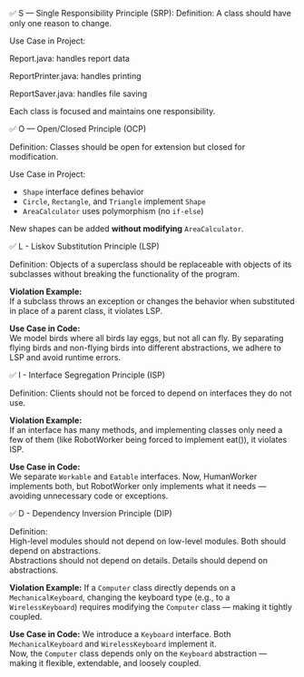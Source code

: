 ✅ S — Single Responsibility Principle (SRP):
Definition: A class should have only one reason to change.

Use Case in Project:

Report.java: handles report data

ReportPrinter.java: handles printing

ReportSaver.java: handles file saving

Each class is focused and maintains one responsibility.


✅ O — Open/Closed Principle (OCP)

Definition: Classes should be open for extension but closed for modification.

Use Case in Project:
- `Shape` interface defines behavior
- `Circle`, `Rectangle`, and `Triangle` implement `Shape`
- `AreaCalculator` uses polymorphism (no `if-else`)

New shapes can be added **without modifying** `AreaCalculator`.


✅ L - Liskov Substitution Principle (LSP)

Definition: 
Objects of a superclass should be replaceable with objects of its subclasses without breaking the functionality of the program.

**Violation Example:**  
If a subclass throws an exception or changes the behavior when substituted in place of a parent class, it violates LSP.

**Use Case in Code:**  
We model birds where all birds lay eggs, but not all can fly. By separating flying birds and non-flying birds into different abstractions, we adhere to LSP and avoid runtime errors.

✅ I - Interface Segregation Principle (ISP)

Definition: 
Clients should not be forced to depend on interfaces they do not use.

**Violation Example:**  
If an interface has many methods, and implementing classes only need a few of them (like RobotWorker being forced to implement eat()), it violates ISP.

**Use Case in Code:**  
We separate `Workable` and `Eatable` interfaces. Now, HumanWorker implements both, but RobotWorker only implements what it needs — avoiding unnecessary code or exceptions.


✅ D - Dependency Inversion Principle (DIP)

Definition:  
High-level modules should not depend on low-level modules. Both should depend on abstractions.  
Abstractions should not depend on details. Details should depend on abstractions.

**Violation Example:** 
If a `Computer` class directly depends on a `MechanicalKeyboard`, changing the keyboard type (e.g., to a `WirelessKeyboard`) requires modifying the `Computer` class — making it tightly coupled.

**Use Case in Code:**
We introduce a `Keyboard` interface. Both `MechanicalKeyboard` and `WirelessKeyboard` implement it.  
Now, the `Computer` class depends only on the `Keyboard` abstraction — making it flexible, extendable, and loosely coupled.
